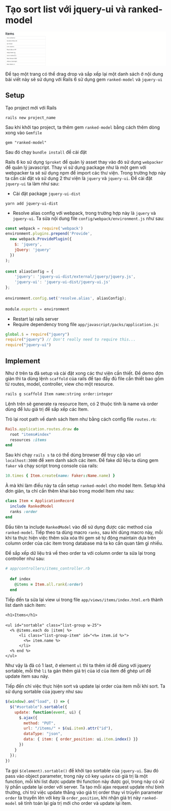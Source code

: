 # Tạo sort list với jquery-ui và ranked-model
![Sorted](./imgs/sorted.gif)


Để tạo một trang có thể drag drop và sắp xếp lại một danh sách ở nội dung bài viết này sẽ sử dụng với Rails 6 sử dụng gem `ranked-model` và `jquery-ui`


## Setup
Tạo project mới với Rails

```
rails new project_name
```

Sau khi khởi tạo project, ta thêm gem `ranked-model` bằng cách thêm dòng xong vào `Gemfile`

```
gem "ranked-model"
```

Sau đó chạy `bundle install` để cài đặt

Rails 6 ko sử dụng `Sproket` để quản lý asset thay vào đó sử dụng `webpacker` để quản lý javascript. Thay vì sử dụng package như là một gem với webpacker ta sẽ sử dụng npm để import các thư viện. Trong trường hợp này ta cần cài đặt và sử dụng 2 thư viện là `jquery` và `jquery-ui`. Để cài đặt `jquery-ui` ta làm như sau:

+ Cài đặt package `jquery-ui-dist`
```
yarn add jquery-ui-dist
```
+ Resolve alias config với webpack, trong trường hợp này là `jquery` và `jquery-ui`. Ta sửa nội dung file `config/webpack/environment.js` như sau:
```javascript
const webpack = require('webpack')
environment.plugins.prepend('Provide',
  new webpack.ProvidePlugin({
    $: 'jquery',
    jQuery: 'jquery'
  })
);

const aliasConfig = {
    'jquery': 'jquery-ui-dist/external/jquery/jquery.js',
    'jquery-ui': 'jquery-ui-dist/jquery-ui.js'
};

environment.config.set('resolve.alias', aliasConfig);

module.exports = environment
```
+ Restart lại rails server
+ Require dependency trong file `app/javascript/packs/application.js`:

```javascript
global.$ = require("jquery")
require("jquery") // Don't really need to require this...
require("jquery-ui")
```

## Implement
Như ở trên ta đã setup và cài đặt xong các thư viện cần thiết. Để demo đơn giản thì ta dùng lệnh `scaffold` của rails để tạo đầy đủ file cần thiết bao gồm từ routes, model, controller, view cho một resource.

```bash
rails g scaffold Item name:string order:integer
```
Lệnh trên sẽ generate ra resource Item, có 2 thuộc tính là name và order dùng để lưu giá trị để sắp xếp các Item.

Trỏ lại root path về danh sách Item như bằng cách config file `routes.rb`:
```ruby
Rails.application.routes.draw do
  root "items#index"
  resources :items
end
```
Sau khi chạy `rails s` ta có thể dùng browser để truy cập vào url `localhost:3000` để xem danh sách các item. Để fake dữ liệu ta dùng gem `faker` và chạy script trong console của rails:

```ruby
10.times { Item.create(name: Faker::Name.name) }
```

À mà khi làm điều này ta cần setup `ranked-model` cho model Item. Setup khá đơn giản, ta chỉ cần thêm khai báo trong model Item như sau:

```ruby
class Item < ApplicationRecord
  include RankedModel
  ranks :order
end
```

Đầu tiên ta include `RankedModel` vào để sử dụng được các method của `ranked-model`. Tiếp theo ta dùng macro `ranks`, sau khi dùng macro này, mỗi khi ta thực hiện việc thêm sửa xóa thì gem sẽ tự động maintain dựa trên column order của các item trong database mà ta ko cần quan tâm gì nhiều.

Để sắp xếp dữ liệu trả về theo order ta với column order ta sửa lại trong controller như sau:
```ruby
# app/controllers/items_controller.rb

  def index
    @items = Item.all.rank(:order)
  end
```

Tiếp đến ta sửa lại view ui trong file `app/views/items/index.html.erb` thành list danh sách item:
```erb
<h1>Items</h1>

<ul id="sortable" class="list-group w-25">
  <% @items.each do |item| %>
      <li class="list-group-item" id="<%= item.id %>">
        <%= item.name %>
      </li>
  <% end %>
</ul>

```
Như vậy là đã có 1 last, ở element `ul` thì ta thêm id để dùng với jquery sortable, mỗi thẻ `li` ta gán thêm giá trị của id của item để ghép url để update item sau này.


Tiếp đến chỉ việc thực hiện sort và update lại order của item mỗi khi sort. Ta sử dụng sortable của jquery như sau

```javascript
$(window).on("load", () => {
  $("#sortable").sortable({
    update: function(event, ui) {
      $.ajax({
        method: "PUT",
        url: "/items/" + $(ui.item).attr("id"),
        dataType: "json",
        data: { item: { order_position: ui.item.index() }}
      })
    }
  });
})
```

Ta gọi `$(element).sortable()` để khởi tạo sortable của `jquery-ui`. Sau đó pass vào object parameter, trong này có key `update` có giá trị là một function, mỗi khi list được update thì function này được gọi, trong này có xử lý phần update lại order với server. Ta tạo mỗi ajax request update như bình thường, chỉ trừ việc update thằng vào giá trị order thay vì trùyền parameter `order` ta truyền lên với key là `order_position`, khi nhận giá trị này `ranked-model` sẽ tính toán lại gía trị mới cho order và update lại item.

